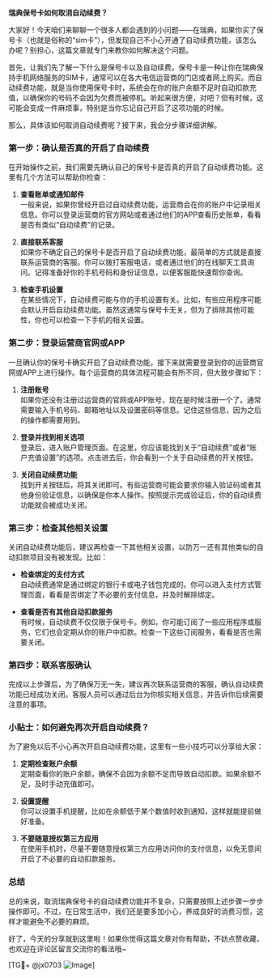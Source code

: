 **瑞典保号卡如何取消自动续费？**

大家好！今天咱们来聊聊一个很多人都会遇到的小问题——在瑞典，如果你买了保号卡（也就是俗称的“sim卡”），但发现自己不小心开通了自动续费功能，该怎么办呢？别担心，这篇文章就专门来教你如何解决这个问题。

首先，让我们先了解一下什么是保号卡以及自动续费。保号卡是一种让你在瑞典保持手机网络服务的SIM卡，通常可以在各大电信运营商的门店或者网上购买。而自动续费功能，就是当你使用保号卡时，系统会在你的账户余额不足时自动扣款充值，以确保你的号码不会因为欠费而被停机。听起来很方便，对吧？但有时候，这可能会变成一件麻烦事，特别是当你忘记自己开启了这项功能的时候。

那么，具体该如何取消自动续费呢？接下来，我会分步骤详细讲解。

### **第一步：确认是否真的开启了自动续费**
在开始操作之前，我们需要先确认自己的保号卡是否真的开启了自动续费功能。这里有几个方法可以帮助你检查：

1. **查看账单或通知邮件**  
   一般来说，如果你曾经开启过自动续费功能，运营商会在你的账户中记录相关信息。你可以登录运营商的官方网站或者通过他们的APP查看历史账单，看看是否有类似“自动续费”的记录。

2. **直接联系客服**  
   如果你不确定自己的保号卡是否开启了自动续费功能，最简单的方式就是直接联系运营商的客服。你可以拨打客服电话，或者通过他们的在线聊天工具询问。记得准备好你的手机号码和身份证信息，以便客服能快速帮你查询。

3. **检查手机设置**  
   在某些情况下，自动续费可能与你的手机设置有关。比如，有些应用程序可能会默认开启自动续费功能。虽然这通常与保号卡无关，但为了排除其他可能性，你也可以检查一下手机的相关设置。

### **第二步：登录运营商官网或APP**
一旦确认你的保号卡确实开启了自动续费功能，接下来就需要登录到你的运营商官网或APP上进行操作。每个运营商的具体流程可能会有所不同，但大致步骤如下：

1. **注册账号**  
   如果你还没有注册过运营商的官网或APP账号，现在是时候注册一个了。通常需要输入手机号码、邮箱地址以及设置密码等信息。记住这些信息，因为之后的操作都需要用到。

2. **登录并找到相关选项**  
   登录后，进入账户管理页面。在这里，你应该能找到关于“自动续费”或者“账户充值设置”的选项。点击进去后，你会看到一个关于自动续费的开关按钮。

3. **关闭自动续费功能**  
   找到开关按钮后，将其关闭即可。有些运营商可能会要求你输入验证码或者其他身份验证信息，以确保是你本人操作。按照提示完成验证后，你的自动续费功能就会被成功关闭。

### **第三步：检查其他相关设置**
关闭自动续费功能后，建议再检查一下其他相关设置，以防万一还有其他类似的自动扣款项目没有被发现。比如：

- **检查绑定的支付方式**  
  自动续费通常是通过绑定的银行卡或电子钱包完成的。你可以进入支付方式管理页面，看看是否绑定了不必要的支付信息，并及时解除绑定。

- **查看是否有其他自动扣款服务**  
  有时候，自动续费不仅仅限于保号卡。例如，你可能订阅了一些应用程序或服务，它们也会定期从你的账户中扣款。检查一下这些订阅服务，看看是否也需要关闭。

### **第四步：联系客服确认**
完成以上步骤后，为了确保万无一失，建议再次联系运营商的客服，确认自动续费功能已经成功关闭。客服人员可以通过后台为你核实相关信息，并告诉你后续需要注意的事项。

### **小贴士：如何避免再次开启自动续费？**
为了避免以后不小心再次开启自动续费功能，这里有一些小技巧可以分享给大家：

1. **定期检查账户余额**  
   定期查看你的账户余额，确保不会因为余额不足而导致自动扣款。如果余额不足，及时手动充值即可。

2. **设置提醒**  
   你可以设置手机提醒，比如在余额低于某个数值时收到通知，这样就能提前做好准备。

3. **不要随意授权第三方应用**  
   在使用手机时，尽量不要随意授权第三方应用访问你的支付信息，以免无意间开启了不必要的自动扣款服务。

### **总结**
总的来说，取消瑞典保号卡的自动续费功能并不复杂，只需要按照上述步骤一步步操作即可。不过，在日常生活中，我们还是要多加小心，养成良好的消费习惯，这样才能避免不必要的麻烦。

好了，今天的分享就到这里啦！如果你觉得这篇文章对你有帮助，不妨点赞收藏，也欢迎在评论区留言交流你的看法哦~ 

[TG💪+ @jx0703 ![Image](https://github.com/user-attachments/assets/dbca1d08-cadb-493c-b0ec-ad6f7a83f270)]